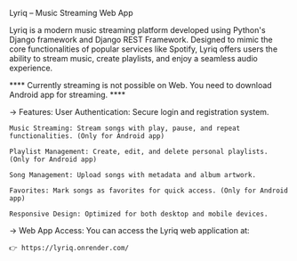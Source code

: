 Lyriq – Music Streaming Web App

Lyriq is a modern music streaming platform developed using Python's Django framework and Django REST Framework. Designed to mimic the core functionalities of popular services like Spotify, Lyriq offers users the ability to stream music, create playlists, and enjoy a seamless audio experience.

**** Currently streaming is not possible on Web. You need to download Android app for streaming. ****

-> Features:
    User Authentication: Secure login and registration system.

    Music Streaming: Stream songs with play, pause, and repeat functionalities. (Only for Android app)

    Playlist Management: Create, edit, and delete personal playlists. (Only for Android app)

    Song Management: Upload songs with metadata and album artwork.

    Favorites: Mark songs as favorites for quick access. (Only for Android app)

    Responsive Design: Optimized for both desktop and mobile devices.

-> Web App Access:
    You can access the Lyriq web application at:
    
    👉 https://lyriq.onrender.com/

